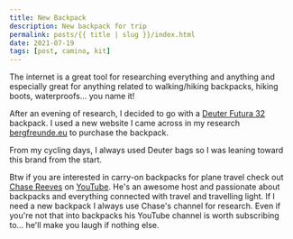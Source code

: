 ```yaml
---
title: New Backpack
description: New backpack for trip 
permalink: posts/{{ title | slug }}/index.html
date: 2021-07-19
tags: [post, camino, kit]
---
```


The internet is a great tool for researching everything and anything and especially great for anything related to walking/hiking backpacks, hiking boots, waterproofs... you name it!

After an evening of research, I decided to go with a [Deuter Futura 32](https://www.deuter.com/ie-en/shop/backpacks/p225472-hiking-backpack-futura-32) backpack. I used a new website I came across in my research [bergfreunde.eu](https://www.bergfreunde.eu) to purchase the backpack.

From my cycling days, I always used Deuter bags so I was leaning toward this brand from the start.

Btw if you are interested in carry-on backpacks for plane travel check out [Chase Reeves](https://chasereeves.co) on [YouTube](https://www.youtube.com/c/chasereeves/featured). He's an awesome host and passionate about backpacks and everything connected with travel and travelling light. If I need a new backpack I always use Chase's channel for research. Even if you're not that into backpacks his YouTube channel is worth subscribing to... he'll make you laugh if nothing else.